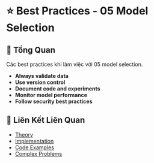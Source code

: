 # ⭐ Best Practices - 05 Model Selection

## 🎯 Tổng Quan

Các best practices khi làm việc với 05 model selection.

- **Always validate data**
- **Use version control**
- **Document code and experiments**
- **Monitor model performance**
- **Follow security best practices**

## 🔗 Liên Kết Liên Quan

- [Theory](./THEORY_05_model_selection.md)
- [Implementation](./IMPLEMENTATION_05_model_selection.md)
- [Code Examples](./CODE_EXAMPLES_05_model_selection.md)
- [Complex Problems](./COMPLEX_PROBLEMS.md)
